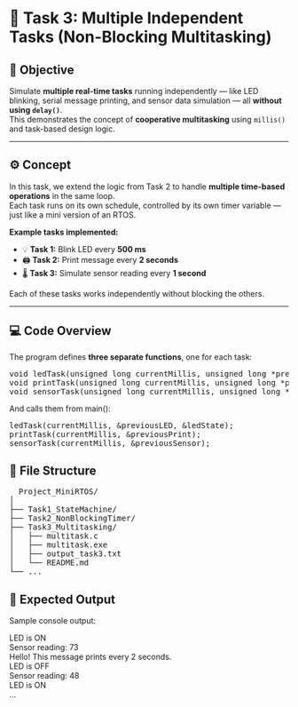 # 🧠 Task 3: Multiple Independent Tasks (Non-Blocking Multitasking)

## 🎯 **Objective**
Simulate **multiple real-time tasks** running independently — like LED blinking, serial message printing, and sensor data simulation — all **without using `delay()`**.  
This demonstrates the concept of **cooperative multitasking** using `millis()` and task-based design logic.

---

## ⚙️ **Concept**
In this task, we extend the logic from Task 2 to handle **multiple time-based operations** in the same loop.  
Each task runs on its own schedule, controlled by its own timer variable — just like a mini version of an RTOS.

**Example tasks implemented:**
- 💡 **Task 1:** Blink LED every **500 ms**
- 🖨️ **Task 2:** Print message every **2 seconds**
- 🌡️ **Task 3:** Simulate sensor reading every **1 second**

Each of these tasks works independently without blocking the others.

---

## 💻 **Code Overview**

The program defines **three separate functions**, one for each task:
<pre>
void ledTask(unsigned long currentMillis, unsigned long *previousLED, int *ledState);
void printTask(unsigned long currentMillis, unsigned long *previousPrint);
void sensorTask(unsigned long currentMillis, unsigned long *previousSensor);
</pre>

And calls them from main():
<pre>
ledTask(currentMillis, &previousLED, &ledState);
printTask(currentMillis, &previousPrint);
sensorTask(currentMillis, &previousSensor);
</pre>

## 📁 File Structure
<pre>
  Project_MiniRTOS/
│
├── Task1_StateMachine/
├── Task2_NonBlockingTimer/
├── Task3_Multitasking/
│   ├── multitask.c
│   ├── multitask.exe 
│   ├── output_task3.txt
│   └── README.md
└── ...
</pre>

## 🧪 Expected Output

Sample console output:

LED is ON <br>
Sensor reading: 73 <br>
Hello! This message prints every 2 seconds. <br>
LED is OFF <br>
Sensor reading: 48 <br>
LED is ON <br>
... <br> 
